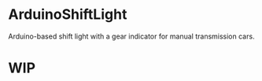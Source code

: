# ArduinoShiftLight
Arduino-based shift light with a gear indicator for manual transmission cars. 


<h1>WIP</h1>
